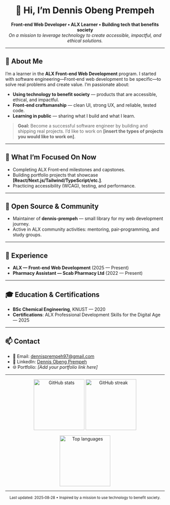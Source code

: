 <h1 align="center">👋 Hi, I’m Dennis Obeng Prempeh</h1>
<p align="center">
  <b>Front‑end Web Developer • ALX Learner • Building tech that benefits society</b><br/>
  <i>On a mission to leverage technology to create accessible, impactful, and ethical solutions.</i>
</p>

---

## 🚀 About Me

I’m a learner in the **ALX Front‑end Web Development** program. I started with software engineering—Front‑end web development to be specific—to solve real problems and create value. I’m passionate about:

* **Using technology to benefit society** — products that are accessible, ethical, and impactful.
* **Front‑end craftsmanship** — clean UI, strong UX, and reliable, tested code.
* **Learning in public** — sharing what I build and what I learn.

> **Goal:** Become a successful software engineer by building and shipping real projects. I’d like to work on **\[insert the types of projects you would like to work on]**.

---

## 🎯 What I’m Focused On Now

* Completing ALX Front‑end milestones and capstones.
* Building portfolio projects that showcase **\[React/Next.js/Tailwind/TypeScript/etc.]**.
* Practicing accessibility (WCAG), testing, and performance.

---

## 🤝 Open Source & Community

* Maintainer of **dennis-prempeh** — small library for my web development journey.
* Active in ALX community activities: mentoring, pair‑programming, and study groups.

---

## 💼 Experience

* **ALX — Front‑end Web Development** (2025 — Present)
* **Pharmacy Assistant — Scab Pharmacy Ltd** (2022 — Present)

---

## 🎓 Education & Certifications

* **BSc Chemical Engineering**, KNUST — 2020
* **Certifications**: ALX Professional Development Skills for the Digital Age — 2025

---

## 📫 Contact

* 📧 Email: [dennisprempeh97@gmail.com](mailto:dennisprempeh97@gmail.com)
* 💼 LinkedIn: [Dennis Obeng Prempeh](https://www.linkedin.com/in/dennis-obeng-prempeh-7b8aa019b/)
* 🌐 Portfolio: *\[Add your portfolio link here]*

---

<p align="center">
  <img height="160" src="https://github-readme-stats.vercel.app/api?username=dennis-prempeh&show_icons=true&theme=tokyonight" alt="GitHub stats"/>
  <img height="160" src="https://github-readme-streak-stats.herokuapp.com/?user=dennis-prempeh&theme=tokyonight" alt="GitHub streak"/>
</p>

<p align="center">
  <img height="160" src="https://github-readme-stats.vercel.app/api/top-langs/?username=dennis-prempeh&layout=compact&theme=tokyonight" alt="Top languages"/>
</p>

---

<p align="center">
  <sub>Last updated: 2025‑08‑28 • Inspired by a mission to use technology to benefit society.</sub>
</p>
